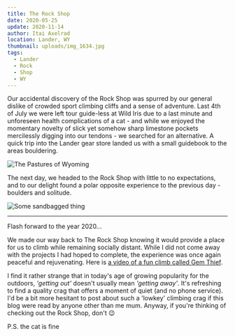 ```yaml
---
title: The Rock Shop
date: 2020-05-25
update: 2020-11-14
author: Itai Axelrad
location: Lander, WY
thumbnail: uploads/img_1634.jpg
tags:
  - Lander
  - Rock
  - Shop
  - WY
---
```

Our accidental discovery of the Rock Shop was spurred by our general dislike of crowded sport climbing cliffs and a sense of adventure. Last 4th of July we were left tour guide-less at Wild Iris due to a last minute and unforeseen health complications of a cat - and while we enjoyed the momentary novelty of slick yet somehow sharp limestone pockets mercilessly digging into our tendons - we searched for an alternative. A quick trip into the Lander gear store landed us with a small guidebook to the areas bouldering.

![The Pastures of Wyoming](uploads/img_1626.jpg)

The next day, we headed to the Rock Shop with little to no expectations, and to our delight found a polar opposite experience to the previous day - boulders and solitude.

![Some sandbagged thing](uploads/img_1634.jpg)

- - -

Flash forward to the year 2020...

We made our way back to The Rock Shop knowing it would provide a place for us to climb while remaining socially distant. While I did not come away with the projects I had hoped to complete, the experience was once again peaceful and rejuvenating. Here is [a video of a fun climb called Gem Thief](https://www.youtube.com/watch?v=Yxa5gAlDo38).

I find it rather strange that in today's age of growing popularity for the outdoors, *'getting out'* doesn't usually mean *'getting away'*. It's refreshing to find a quality crag that offers a moment of quiet (and no phone service). I'd be a bit more hesitant to post about such a 'lowkey' climbing crag if this blog were read by anyone other than me mum. Anyway, if you're thinking of checking out the Rock Shop, don't 😉

P.S. the cat is fine
